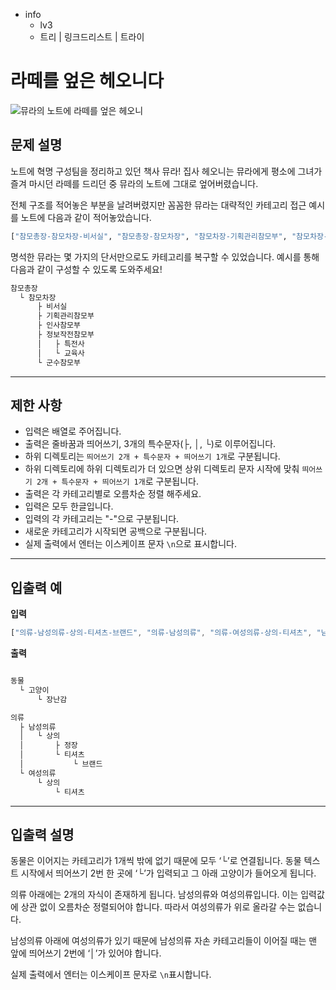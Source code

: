 - info
    - lv3
    - 트리 | 링크드리스트 | 트라이

# 라떼를 엎은 헤오니다
![뮤라의 노트에 라떼를 엎은 헤오니](./11_1.webp)

## 문제 설명
노트에 혁명 구성팀을 정리하고 있던 책사 뮤라! 집사 헤오니는 뮤라에게 평소에 그녀가 즐겨 마시던 라떼를 드리던 중 뮤라의 노트에 그대로 엎어버렸습니다.

전체 구조를 적어놓은 부분을 날려버렸지만 꼼꼼한 뮤라는 대략적인 카테고리 접근 예시를 노트에 다음과 같이 적어놓았습니다.

```py
["참모총장-참모차장-비서실", "참모총장-참모차장", "참모차장-기획관리참모부", "참모차장-인사참모부", "참모차장-정보작전참모부", "참모총장-참모차장-군수참모부", "정보작전참모부-특전사", "정보작전참모부-교육사"]
```

명석한 뮤라는 몇 가지의 단서만으로도 카테고리를 복구할 수 있었습니다. 예시를 통해 다음과 같이 구성할 수 있도록 도와주세요!

```py
참모총장
  └ 참모차장
      ├ 비서실
      ├ 기획관리참모부
      ├ 인사참모부
      ├ 정보작전참모부
      │   ├ 특전사
      │   └ 교육사
      └ 군수참모부
```

---

## 제한 사항

- 입력은 배열로 주어집니다.
- 출력은 줄바꿈과 띄어쓰기, 3개의 특수문자(├, │, └)로 이루어집니다.
- 하위 디렉토리는 `띄어쓰기 2개 + 특수문자 + 띄어쓰기 1개`로 구분됩니다.
- 하위 디렉토리에 하위 디렉토리가 더 있으면 상위 디렉토리 문자 시작에 맞춰 `띄어쓰기 2개 + 특수문자 + 띄어쓰기 1개`로 구분됩니다.
- 출력은 각 카테고리별로 오름차순 정렬 해주세요.
- 입력은 모두 한글입니다.
- 입력의 각 카테고리는 "-"으로 구분됩니다.
- 새로운 카테고리가 시작되면 공백으로 구분됩니다.
- 실제 출력에서 엔터는 이스케이프 문자 `\n`으로 표시합니다.
---

## 입출력 예

**입력**

```jsx
["의류-남성의류-상의-티셔츠-브랜드", "의류-남성의류", "의류-여성의류-상의-티셔츠", "남성의류-상의-정장", "동물-고양이-장난감"]
```

**출력**

```jsx

동물
  └ 고양이
      └ 장난감

의류
  ├ 남성의류
  │   └ 상의
  │       ├ 정장
  │       └ 티셔츠
  │           └ 브랜드
  └ 여성의류
      └ 상의
          └ 티셔츠
```
---

## 입출력 설명

동물은 이어지는 카테고리가 1개씩 밖에 없기 때문에 모두 ‘└’로 연결됩니다. 동물 텍스트 시작에서 띄어쓰기 2번 한 곳에 ‘└’가 입력되고 그 아래 고양이가 들어오게 됩니다.

의류 아래에는 2개의 자식이 존재하게 됩니다. 남성의류와 여성의류입니다. 이는 입력값에 상관 없이 오름차순 정렬되어야 합니다. 따라서 여성의류가 위로 올라갈 수는 없습니다.

남성의류 아래에 여성의류가 있기 때문에 남성의류 자손 카테고리들이 이어질 때는 맨 앞에 띄어쓰기 2번에 ‘│’가 있어야 합니다.

실제 출력에서 엔터는 이스케이프 문자로 `\n`표시합니다.
